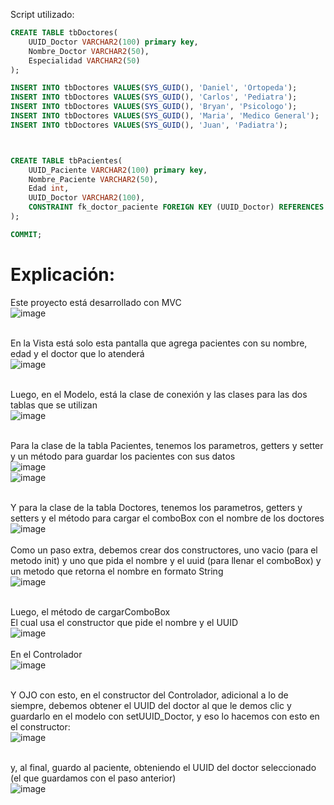 

Script utilizado:
```SQL
CREATE TABLE tbDoctores(
    UUID_Doctor VARCHAR2(100) primary key,
    Nombre_Doctor VARCHAR2(50),
    Especialidad VARCHAR2(50)
);

INSERT INTO tbDoctores VALUES(SYS_GUID(), 'Daniel', 'Ortopeda');
INSERT INTO tbDoctores VALUES(SYS_GUID(), 'Carlos', 'Pediatra');
INSERT INTO tbDoctores VALUES(SYS_GUID(), 'Bryan', 'Psicologo');
INSERT INTO tbDoctores VALUES(SYS_GUID(), 'Maria', 'Medico General');
INSERT INTO tbDoctores VALUES(SYS_GUID(), 'Juan', 'Padiatra');



CREATE TABLE tbPacientes(
    UUID_Paciente VARCHAR2(100) primary key,
    Nombre_Paciente VARCHAR2(50),
    Edad int,
    UUID_Doctor VARCHAR2(100),    
    CONSTRAINT fk_doctor_paciente FOREIGN KEY (UUID_Doctor) REFERENCES tbDoctores(UUID_Doctor)
);

COMMIT;
```
# Explicación:</br>

Este proyecto está desarrollado con MVC</br>
![image](https://github.com/user-attachments/assets/347987e9-b40e-4b5d-be01-4aef49264ed6)</br></br>

En la Vista está solo esta pantalla que agrega pacientes con su nombre, edad y el doctor que lo atenderá</br>
![image](https://github.com/user-attachments/assets/8448fecb-be97-4f92-b5a6-23493547169a)</br></br>

Luego, en el Modelo, está la clase de conexión y las clases para las dos tablas que se utilizan</br>
![image](https://github.com/user-attachments/assets/dd240da4-5c8f-4d7d-9abb-c90466c3cd2d)</br></br>

Para la clase de la tabla Pacientes, tenemos los parametros, getters y setter y un método para guardar los pacientes con sus datos</br>
![image](https://github.com/user-attachments/assets/a14c5550-5f20-4390-a7c3-8697f4912a16)</br>
![image](https://github.com/user-attachments/assets/d9875a40-e959-4640-ac17-6c83fb7b4e42)</br></br>

Y para la clase de la tabla Doctores, tenemos los parametros, getters y setters y el método para cargar el comboBox con el nombre de los doctores</br>
![image](https://github.com/user-attachments/assets/b2b87ba0-2aba-48d3-9f47-3aad4115f1f0)</br></br>
Como un paso extra, debemos crear dos constructores, uno vacio (para el metodo init) y uno que pida el nombre y el uuid (para llenar el comboBox) y un metodo que retorna el nombre en formato String</br>
![image](https://github.com/user-attachments/assets/c0db0df8-06ac-44f9-b35c-a01e2a312030)</br></br>

Luego, el método de cargarComboBox </br>
El cual usa el constructor que pide el nombre y el UUID </br>
![image](https://github.com/user-attachments/assets/bc941038-5dd0-42b7-8a2b-b93b25642179)
</br></br>
En el Controlador</br>
![image](https://github.com/user-attachments/assets/1b31b7ad-7844-40c9-885d-372a1e42cc4a)</br></br>

Y OJO con esto, en el constructor del Controlador, adicional a lo de siempre, debemos obtener el UUID del doctor al que le demos clic y guardarlo en el modelo con setUUID_Doctor, y eso lo hacemos con esto en el constructor:</br>
![image](https://github.com/user-attachments/assets/5524a92e-736b-42f9-8ec5-eee6fc28b8b6)</br></br>

y, al final, guardo al paciente, obteniendo el UUID del doctor seleccionado (el que guardamos con el paso anterior)</br>
![image](https://github.com/user-attachments/assets/55c7f7b7-02e0-4c11-bbd0-cd30ab9c7764)


